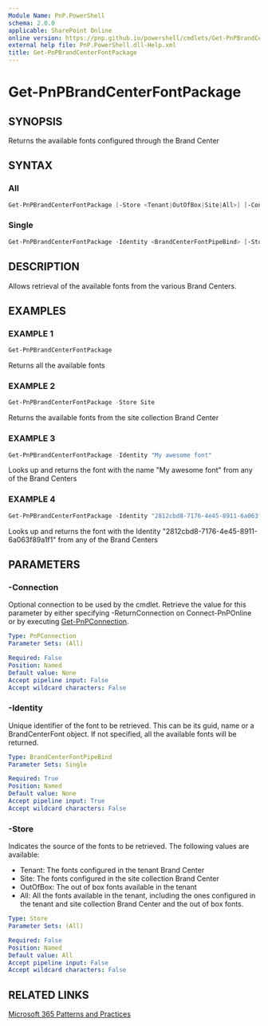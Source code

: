 ```yaml
---
Module Name: PnP.PowerShell
schema: 2.0.0
applicable: SharePoint Online
online version: https://pnp.github.io/powershell/cmdlets/Get-PnPBrandCenterFontPackage.html
external help file: PnP.PowerShell.dll-Help.xml
title: Get-PnPBrandCenterFontPackage
---
```

  
# Get-PnPBrandCenterFontPackage

## SYNOPSIS
Returns the available fonts configured through the Brand Center

## SYNTAX

### All
```powershell
Get-PnPBrandCenterFontPackage [-Store <Tenant|OutOfBox|Site|All>] [-Connection <PnPConnection>]
```

### Single
```powershell
Get-PnPBrandCenterFontPackage -Identity <BrandCenterFontPipeBind> [-Store <Tenant|OutOfBox|Site|All>] [-Connection <PnPConnection>]
```

## DESCRIPTION
Allows retrieval of the available fonts from the various Brand Centers.

## EXAMPLES

### EXAMPLE 1
```powershell
Get-PnPBrandCenterFontPackage
```

Returns all the available fonts

### EXAMPLE 2
```powershell
Get-PnPBrandCenterFontPackage -Store Site
```

Returns the available fonts from the site collection Brand Center

### EXAMPLE 3
```powershell
Get-PnPBrandCenterFontPackage -Identity "My awesome font"
```

Looks up and returns the font with the name "My awesome font" from any of the Brand Centers

### EXAMPLE 4
```powershell
Get-PnPBrandCenterFontPackage -Identity "2812cbd8-7176-4e45-8911-6a063f89a1f1"
```

Looks up and returns the font with the Identity "2812cbd8-7176-4e45-8911-6a063f89a1f1" from any of the Brand Centers

## PARAMETERS

### -Connection
Optional connection to be used by the cmdlet. Retrieve the value for this parameter by either specifying -ReturnConnection on Connect-PnPOnline or by executing [Get-PnPConnection](Get-PnPConnection.md).

```yaml
Type: PnPConnection
Parameter Sets: (All)

Required: False
Position: Named
Default value: None
Accept pipeline input: False
Accept wildcard characters: False
```

### -Identity
Unique identifier of the font to be retrieved. This can be its guid, name or a BrandCenterFont object. If not specified, all the available fonts will be returned.

```yaml
Type: BrandCenterFontPipeBind
Parameter Sets: Single

Required: True
Position: Named
Default value: None
Accept pipeline input: True
Accept wildcard characters: False
```

### -Store
Indicates the source of the fonts to be retrieved. The following values are available:
- Tenant: The fonts configured in the tenant Brand Center
- Site: The fonts configured in the site collection Brand Center
- OutOfBox: The out of box fonts available in the tenant
- All: All the fonts available in the tenant, including the ones configured in the tenant and site collection Brand Center and the out of box fonts.

```yaml
Type: Store
Parameter Sets: (All)

Required: False
Position: Named
Default value: All
Accept pipeline input: False
Accept wildcard characters: False
```

## RELATED LINKS

[Microsoft 365 Patterns and Practices](https://aka.ms/m365pnp)
